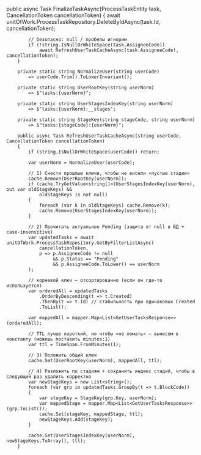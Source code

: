  public async Task FinalizeTaskAsync(ProcessTaskEntity task, CancellationToken cancellationToken)
        {
            await unitOfWork.ProcessTaskRepository.DeleteByIdAsync(task.Id, cancellationToken);

            // безопасно: null / пробелы игнорим
            if (!string.IsNullOrWhiteSpace(task.AssigneeCode))
                await RefreshUserTaskCacheAsync(task.AssigneeCode!, cancellationToken);
        }

        private static string NormalizeUser(string userCode)
            => userCode.Trim().ToLowerInvariant();

        private static string UserRootKey(string userNorm)
            => $"tasks:{userNorm}";

        private static string UserStagesIndexKey(string userNorm)
            => $"tasks:{userNorm}:__stages";

        private static string StageKey(string stageCode, string userNorm)
            => $"tasks:{stageCode}:{userNorm}";

        public async Task RefreshUserTaskCacheAsync(string userCode, CancellationToken cancellationToken)
        {
            if (string.IsNullOrWhiteSpace(userCode)) return;

            var userNorm = NormalizeUser(userCode);

            // 1) Снести прошлые ключи, чтобы не висели «пустые стадии»
            cache.Remove(UserRootKey(userNorm));
            if (cache.TryGetValue<string[]>(UserStagesIndexKey(userNorm), out var oldStageKeys) &&
                oldStageKeys is not null)
            {
                foreach (var k in oldStageKeys) cache.Remove(k);
                cache.Remove(UserStagesIndexKey(userNorm));
            }

            // 2) Прочитать актуальное Pending (защита от null в БД + case-insensitive)
            var updatedTasks = await unitOfWork.ProcessTaskRepository.GetByFilterListAsync(
                cancellationToken,
                p => p.AssigneeCode != null
                     && p.Status == "Pending"
                     && p.AssigneeCode.ToLower() == userNorm
            );

            // корневой ключ — отсортированно (если он где-то используется)
            var orderedAll = updatedTasks
                .OrderByDescending(t => t.Created)
                .ThenBy(t => t.Id) // стабильность при одинаковых Created
                .ToList();
            
            var mappedAll = mapper.Map<List<GetUserTasksResponse>>(orderedAll);

            // TTL лучше короткий, но чтобы «не ломать» — вынесем в константу (можешь поставить minutes:1)
            var ttl = TimeSpan.FromMinutes(1);

            // 3) Положить общий ключ
            cache.Set(UserRootKey(userNorm), mappedAll, ttl);

            // 4) Разложить по стадиям + сохранить индекс стадий, чтобы в следующий раз удалить корректно
            var newStageKeys = new List<string>();
            foreach (var grp in updatedTasks.GroupBy(t => t.BlockCode))
            {
                var stageKey = StageKey(grp.Key, userNorm);
                var mappedStage = mapper.Map<List<GetUserTasksResponse>>(grp.ToList());
                cache.Set(stageKey, mappedStage, ttl);
                newStageKeys.Add(stageKey);
            }

            cache.Set(UserStagesIndexKey(userNorm), newStageKeys.ToArray(), ttl);
        }
        
